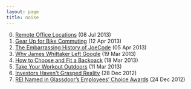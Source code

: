 ```yaml
---
layout: page
title: noise
---
```


0. [Remote Office Locations](/noise/2013/07/08/remote-office.html) (08 Jul 2013) 
1. [Gear Up for Bike Commuting](/noise/2013/04/12/commute-by-bike.html) (12 Apr 2013) 
2. [The Embarrassing History of JoeCode](/noise/2013/04/05/history-joecode.html) (05 Apr 2013) 
3. [Why James Whittaker Left Google](/noise/2013/03/19/ouch.html) (19 Mar 2013) 
4. [How to Choose and Fit a Backpack](/noise/2013/03/18/backpack.html) (18 Mar 2013) 
5. [Take Your Workout Outdoors](/noise/2013/03/11/natures-gym.html) (11 Mar 2013) 
6. [Investors Haven't Grasped Reality](/noise/2012/12/28/reality.html) (28 Dec 2012) 
7. [REI Named in Glassdoor’s Employees’ Choice Awards](/noise/2012/12/24/glassdoor-rei.html) (24 Dec 2012) 
